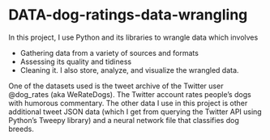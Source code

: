 # DATA-dog-ratings-data-wrangling
In this project, I use Python and its libraries to wrangle data which involves
-  Gathering data from a variety of sources and formats
-  Assessing its quality and tidiness
-  Cleaning it.
I also store, analyze, and visualize the wrangled data.

One of the datasets used is the tweet archive of the Twitter user @dog_rates (aka WeRateDogs).  The Twitter account rates people’s dogs with humorous commentary.  The other data I use in this project is other additional tweet JSON data (which I get from querying the Twitter API using Python’s Tweepy library) and a neural network file that classifies dog breeds.

